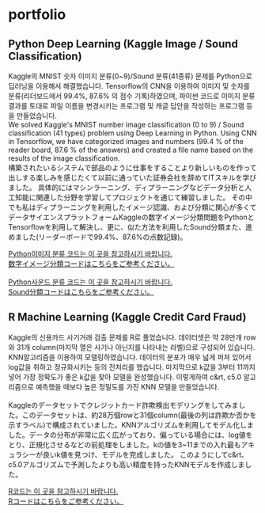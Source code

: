 # portfolio

## Python Deep Learning (Kaggle Image / Sound Classification)
<p>
Kaggle의 MNIST 숫자 이미지 분류(0~9)/Sound 분류(41종류) 문제를 Python으로 딥러닝을 이용해서 해결했습니다. Tensorflow의 CNN을 이용하여 이미지 및 숫자를 분류(리더보드에서 99.4%, 87.6% 의 점수 기록)하였으며, 파이썬 코드로 이미지 분류 결과를 토대로 파일 이름을 변경시키는 프로그램 및 캐글 답안을 작성하는 프로그램 등을 만들었습니다.
<br>  
We solved Kaggle's MNIST number image classification (0 to 9) / Sound classification (41 types) problem using Deep Learning in Python. Using CNN in Tensorflow, we have categorized images and numbers (99.4 % of the reader board, 87.6 % of the answers) and created a file name based on the results of the image classification.
<br>
構築されたいるシステムで部品のように仕事をすることより新しいものを作って出しする楽しみを感じたくて以前に通っていた証券会社を辞めてITスキルを学びました。 具体的にはマシンラーニング、ディプラーニングなどデータ分析と人工知能に関連した分野を学習してプロジェクトを通じて練習しました。 その中でも私はディプラーニングを利用したイメージ認識、および分類に関心が多くてデータサイエンスプラットフォームKaggleの数字イメージ分類問題をPythonとTensorflowを利用して解決し、更に、似た方法を利用したSound分類また、進めました(リーダーボードで99.4%、87.6%の点数記録)。
</p>

[Python이미지 분류 코드는 이 곳을 참고하시기 바랍니다.](https://github.com/kyliusmethod/KYLius-method/tree/master/PROJECT1)
<br>
[数字イメージ分類コードはこちらをご参考ください。](https://github.com/kyliusmethod/KYLius-method/tree/master/PROJECT1)
<br>
<br>
[Python사운드 분류 코드는 이 곳을 참고하시기 바랍니다.](https://github.com/kyliusmethod/KYLius-method/tree/master/PROJECT2)
<br>
[Sound分類コードはこちらをご参考ください。](https://github.com/kyliusmethod/KYLius-method/tree/master/PROJECT2)


## R Machine Learning (Kaggle Credit Card Fraud)
<p>
Kaggle의 신용카드 사기거래 검출 문제를 R로 풀었습니다. 데이터셋은 약 28만개 row와 31개 column(마지막 열은 사기나 아닌지를 나타내는 라벨)으로 구성되어 있습니다. KNN알고리즘을 이용하여 모델링하였습니다. 데이터의 분포가 매우 넓게 퍼져 있어서 log값을 취하고 정규화시키는 등의 전처리를 했습니다. 마지막으로 k값을 3부터 11까지 넣어 가장 정확도가 좋은 k값을 찾아 모델을 완성했습니다. 이렇게하여 c&rt, c5.0 알고리즘으로 예측했을 때보다 높은 정밀도를 가진 KNN 모델을 만들었습니다.
<br>
<br>
Kaggleのデータセットでクレジットカード詐欺検出モデリングをしてみました。このデータセットは、約28万個rowと31個column(最後の列は詐欺か否かを示すラベル)で構成されていました。KNNアルゴリズムを利用してモデル化しました。データの分布が非常に広く広がっており、偏っている場合には、log値をとり、正規化させるなどの前処理をしました。kの値を3~11までの入れ最もアキュラシーが良いk値を見つけ、モデルを完成しました。 このようにしてc&rt、c5.0アルゴリズムで予測したよりも高い精度を持ったKNNモデルを作成しました。
</p>

[R코드는 이 곳을 참고하시기 바랍니다.](https://github.com/smallerhand/portfolio/tree/master/Kaggle%20creditcard%20fraud)
<br>
[Rコードはこちらをご参考ください。](https://github.com/smallerhand/portfolio/tree/master/Kaggle%20creditcard%20fraud)

